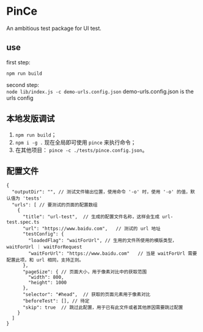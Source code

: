 # PinCe

An ambitious test package for UI test.

## use

first step:

`npm run build`

second step:  
`node lib/index.js -c demo-urls.config.json`
demo-urls.config.json is the urls config

## 本地发版调试

1. `npm run build`；
2. `npm i -g .` 现在全局即可使用 `pince` 来执行命令；
3. 在其他项目： `pince -c ./tests/pince.config.json`。

## 配置文件

```
{
  "outputDir": "", // 测试文件输出位置，使用命令 '-o' 时，使用 '-o' 的值，默认值为 'tests'
  "urls": [ // 要测试的页面的配置数组
    {
      "title": "url-test",  // 生成的配置文件名称，这样会生成 url-test.spec.ts
      "url": "https://www.baidu.com",   // 测试的 url 地址
      "testConfig": {
        "loadedFlag": "waitForUrl", // 生用的文件所使用的模版类型， waitForUrl ｜ waitForRequest
        "waitForUrl": "https://www.baidu.com"   // 当是 waitForUrl 需要配置此项，和 url 相同，支持正则。
      },
      "pageSize": { // 页面大小，用于像素对比中的获取范围
        "width": 800,
        "height": 1000
      },
      "selector": "#head",  // 获取的页面元素用于像素对比
      "beforeTest": [], // 待定
      "skip": true  // 跳过此配置，用于已有此文件或者其他原因需要跳过配置
    }
  ]
}

```
